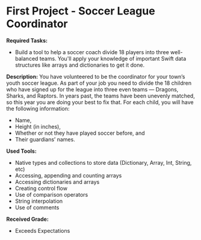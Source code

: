 # First Project - Soccer League Coordinator 

**Required Tasks:** 
  - Build a tool to help a soccer coach divide 18 players into three well-balanced teams. You'll apply your knowledge of important Swift data structures like arrays and dictionaries to get it done.

**Description:**
You have volunteered to be the coordinator for your town’s youth soccer league. As part of your job you need to divide the 18 children who have signed up for the league into three even teams — Dragons, Sharks, and Raptors. In years past, the teams have been unevenly matched, so this year you are doing your best to fix that. For each child, you will have the following information:

  - Name,
  - Height (in inches),
  - Whether or not they have played soccer before, and
  - Their guardians’ names.

**Used Tools:**

  - Native types and collections to store data (Dictionary, Array, Int, String, etc)
  - Accessing, appending and counting arrays
  - Accessing dictionaries and arrays
  - Creating control flow
  - Use of comparison operators
  - String interpolation
  - Use of comments

**Received Grade:**
  - Exceeds Expectations

